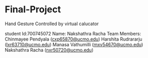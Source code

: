 # Final-Project
Hand Gesture Controlled by virtual calucator

student Id:700745072
Name: Nakshathra Racha
Team Members:
Chinmayee Pendyala (cxp65870@ucmo.edu)
Harshita Rudrararju (lxr63710@ucmo.edu)
Manasa Vathumilli (mxv54670@ucmo.edu)
Nakshathra Racha (nxr50720@ucmo.edu)

